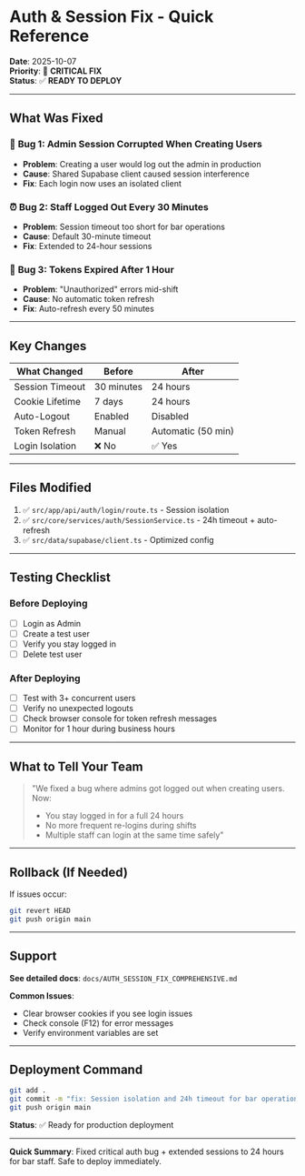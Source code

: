 # Auth & Session Fix - Quick Reference

**Date**: 2025-10-07  
**Priority**: 🔴 **CRITICAL FIX**  
**Status**: ✅ **READY TO DEPLOY**

---

## What Was Fixed

### 🐛 **Bug 1: Admin Session Corrupted When Creating Users**
- **Problem**: Creating a user would log out the admin in production
- **Cause**: Shared Supabase client caused session interference
- **Fix**: Each login now uses an isolated client

### ⏰ **Bug 2: Staff Logged Out Every 30 Minutes**
- **Problem**: Session timeout too short for bar operations
- **Cause**: Default 30-minute timeout
- **Fix**: Extended to 24-hour sessions

### 🔄 **Bug 3: Tokens Expired After 1 Hour**
- **Problem**: "Unauthorized" errors mid-shift
- **Cause**: No automatic token refresh
- **Fix**: Auto-refresh every 50 minutes

---

## Key Changes

| What Changed | Before | After |
|--------------|--------|-------|
| Session Timeout | 30 minutes | 24 hours |
| Cookie Lifetime | 7 days | 24 hours |
| Auto-Logout | Enabled | Disabled |
| Token Refresh | Manual | Automatic (50 min) |
| Login Isolation | ❌ No | ✅ Yes |

---

## Files Modified

1. ✅ `src/app/api/auth/login/route.ts` - Session isolation
2. ✅ `src/core/services/auth/SessionService.ts` - 24h timeout + auto-refresh
3. ✅ `src/data/supabase/client.ts` - Optimized config

---

## Testing Checklist

### Before Deploying
- [ ] Login as Admin
- [ ] Create a test user
- [ ] Verify you stay logged in
- [ ] Delete test user

### After Deploying
- [ ] Test with 3+ concurrent users
- [ ] Verify no unexpected logouts
- [ ] Check browser console for token refresh messages
- [ ] Monitor for 1 hour during business hours

---

## What to Tell Your Team

> "We fixed a bug where admins got logged out when creating users. Now:
> - You stay logged in for a full 24 hours
> - No more frequent re-logins during shifts
> - Multiple staff can login at the same time safely"

---

## Rollback (If Needed)

If issues occur:

```bash
git revert HEAD
git push origin main
```

---

## Support

**See detailed docs**: `docs/AUTH_SESSION_FIX_COMPREHENSIVE.md`

**Common Issues**:
- Clear browser cookies if you see login issues
- Check console (F12) for error messages
- Verify environment variables are set

---

## Deployment Command

```bash
git add .
git commit -m "fix: Session isolation and 24h timeout for bar operations"
git push origin main
```

**Status**: ✅ Ready for production deployment

---

**Quick Summary**: Fixed critical auth bug + extended sessions to 24 hours for bar staff. Safe to deploy immediately.
